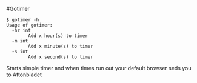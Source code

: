 #Gotimer

```
$ gotimer -h
Usage of gotimer:
  -hr int
    	Add x hour(s) to timer
  -m int
    	Add x minute(s) to timer
  -s int
    	Add x second(s) to timer
 ```
Starts simple timer and when times run out your default browser seds you to Aftonbladet
